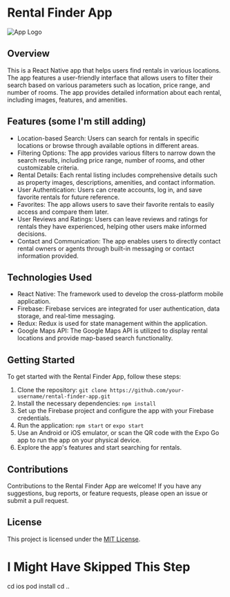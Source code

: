 # Rental Finder App

![App Logo](app_logo.png)

## Overview
This is a React Native app that helps users find rentals in various locations. The app features a user-friendly interface that allows users to filter their search based on various parameters such as location, price range, and number of rooms. The app provides detailed information about each rental, including images, features, and amenities.

## Features (some I'm still adding)
- Location-based Search: Users can search for rentals in specific locations or browse through available options in different areas.
- Filtering Options: The app provides various filters to narrow down the search results, including price range, number of rooms, and other customizable criteria.
- Rental Details: Each rental listing includes comprehensive details such as property images, descriptions, amenities, and contact information.
- User Authentication: Users can create accounts, log in, and save favorite rentals for future reference.
- Favorites: The app allows users to save their favorite rentals to easily access and compare them later.
- User Reviews and Ratings: Users can leave reviews and ratings for rentals they have experienced, helping other users make informed decisions.
- Contact and Communication: The app enables users to directly contact rental owners or agents through built-in messaging or contact information provided.

## Technologies Used
- React Native: The framework used to develop the cross-platform mobile application.
- Firebase: Firebase services are integrated for user authentication, data storage, and real-time messaging.
- Redux: Redux is used for state management within the application.
- Google Maps API: The Google Maps API is utilized to display rental locations and provide map-based search functionality.

## Getting Started
To get started with the Rental Finder App, follow these steps:

1. Clone the repository: `git clone https://github.com/your-username/rental-finder-app.git`
2. Install the necessary dependencies: `npm install`
3. Set up the Firebase project and configure the app with your Firebase credentials.
4. Run the application: `npm start` or `expo start`
5. Use an Android or iOS emulator, or scan the QR code with the Expo Go app to run the app on your physical device.
6. Explore the app's features and start searching for rentals.

## Contributions
Contributions to the Rental Finder App are welcome! If you have any suggestions, bug reports, or feature requests, please open an issue or submit a pull request.

## License
This project is licensed under the [MIT License](LICENSE).

# I Might Have Skipped This Step

cd ios
pod install
cd ..



